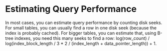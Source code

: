 # Estimating Query Performance

In most cases, you can estimate query performance by counting disk seeks. For small tables, you can usually find a row in one disk seek (because the index is probably cached). For bigger tables, you can estimate that, using B-tree indexes, you need this many seeks to find a row: log(row_count) / log(index_block_length / 3 * 2 / (index_length + data_pointer_length)) + 1.
